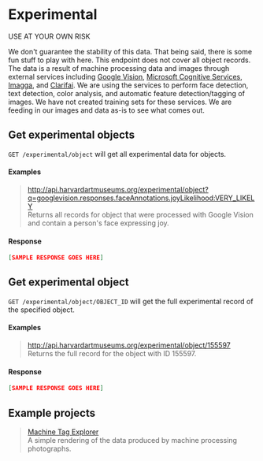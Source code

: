 # Experimental

USE AT YOUR OWN RISK

We don't guarantee the stability of this data. That being said, there is some fun stuff to play with here. This endpoint does not cover all object records. The data is a result of machine processing data and images through external services including [Google Vision](https://cloud.google.com/vision/), [Microsoft Cognitive Services](https://www.microsoft.com/cognitive-services), [Imagga](https://imagga.com/), and [Clarifai](https://clarifai.com/). We are using the services to perform face detection, text detection, color analysis, and automatic feature detection/tagging of images. We have not created training sets for these services. We are feeding in our images and data as-is to see what comes out.  

## Get experimental objects

`GET /experimental/object` will get all experimental data for objects.

#### Examples

> http://api.harvardartmuseums.org/experimental/object?q=googlevision.responses.faceAnnotations.joyLikelihood:VERY_LIKELY  
> Returns all records for object that were processed with Google Vision and contain a person's face expressing joy.  

#### Response

```json
[SAMPLE RESPONSE GOES HERE]
```

## Get experimental object

`GET /experimental/object/OBJECT_ID` will get the full experimental record of the specified object.

#### Examples

> http://api.harvardartmuseums.org/experimental/object/155597  
> Returns the full record for the object with ID 155597.  

#### Response

```json
[SAMPLE RESPONSE GOES HERE]
```

## Example projects

> [Machine Tag Explorer](http://apps.harvardartmuseums.org/machine-tag-explorer/)  
> A simple rendering of the data produced by machine processing photographs.    